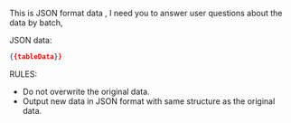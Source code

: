 This is JSON format data , I need you to answer user questions about the data by batch,

JSON data:

```json
{{tableData}}
```

RULES:

- Do not overwrite the original data.
- Output new data in JSON format with same structure as the original data.
